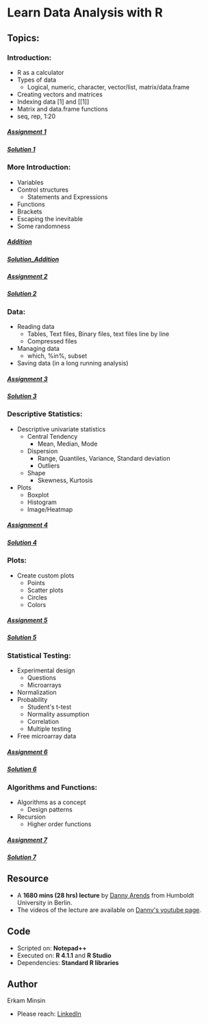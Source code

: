# Learn Data Analysis with R

## Topics:

### Introduction:
* R as a calculator
* Types of data
  * Logical, numeric, character, vector/list, matrix/data.frame 
* Creating vectors and matrices
* Indexing data [1] and [[1]]
* Matrix and data.frame functions
* seq, rep, 1:20
##### [Assignment 1](https://github.com/eminsin/Learn-Data-Analysis-with-R/blob/main/Assignment01-Introduction.pdf)
##### [Solution 1](https://github.com/eminsin/Learn-Data-Analysis-with-R/blob/main/codes1.r) 
### More Introduction:
* Variables
* Control structures
  * Statements and Expressions
* Functions
* Brackets
* Escaping the inevitable
* Some randomness
##### [Addition](https://github.com/eminsin/Learn-Data-Analysis-with-R/blob/main/Assignment01Addition.pdf)
##### [Solution_Addition](https://github.com/eminsin/Learn-Data-Analysis-with-R/blob/main/codes1addition.r)
##### [Assignment 2](https://github.com/eminsin/Learn-Data-Analysis-with-R/blob/main/Assignment02-Moreintroduction.pdf)
##### [Solution 2](https://github.com/eminsin/Learn-Data-Analysis-with-R/blob/main/codes2.r)
### Data:
* Reading data
  * Tables, Text files, Binary files, text files line by line
  * Compressed files
* Managing data
  * which, %in%, subset
* Saving data (in a long running analysis) 
##### [Assignment 3](https://github.com/eminsin/Learn-Data-Analysis-with-R/blob/main/Assignment03-Data.pdf)
##### [Solution 3](https://github.com/eminsin/Learn-Data-Analysis-with-R/blob/main/codes3.r)
### Descriptive Statistics:
* Descriptive univariate statistics
  * Central Tendency
    * Mean, Median, Mode
  * Dispersion
    * Range, Quantiles, Variance, Standard deviation
    * Outliers
  * Shape
    * Skewness, Kurtosis
* Plots
  * Boxplot
  * Histogram
  * Image/Heatmap
##### [Assignment 4](https://github.com/eminsin/Learn-Data-Analysis-with-R/blob/main/Assignment04-DescriptiveStatistics.pdf)
##### [Solution 4](https://github.com/eminsin/Learn-Data-Analysis-with-R/blob/main/codes4.r)    
### Plots:
* Create custom plots
  * Points
  * Scatter plots
  * Circles
  * Colors
##### [Assignment 5](https://github.com/eminsin/Learn-Data-Analysis-with-R/blob/main/Assignment05-Plots.pdf)
##### [Solution 5](https://github.com/eminsin/Learn-Data-Analysis-with-R/blob/main/codes5.r)
### Statistical Testing:
* Experimental design
  * Questions
  * Microarrays
* Normalization
* Probability
  * Student's t-test
  * Normality assumption
  * Correlation
  * Multiple testing
* Free microarray data
##### [Assignment 6](https://github.com/eminsin/Learn-Data-Analysis-with-R/blob/main/Assignment06-StatisticalTesting.pdf)
##### [Solution 6](https://github.com/eminsin/Learn-Data-Analysis-with-R/blob/main/codes6.r)
### Algorithms and Functions:
* Algorithms as a concept
  * Design patterns
* Recursion
  * Higher order functions
##### [Assignment 7](https://github.com/eminsin/Learn-Data-Analysis-with-R/blob/main/Assignment07-AlgorithmsAndFunctions.pdf)
##### [Solution 7](https://github.com/eminsin/Learn-Data-Analysis-with-R/blob/main/codes7.r)

## Resource
+ A **1680 mins (28 hrs) lecture** by [Danny Arends](https://dannyarends.nl/?) from Humboldt University in Berlin.
+ The videos of the lecture are available on [Danny's youtube page](https://www.youtube.com/watch?v=fxmF4P_O_2c&list=PLhR2Go-lh6X6ZJnN4WQScB4qjO4GYTO0S).

## Code
+ Scripted on: **Notepad++**
+ Executed on: **R 4.1.1** and **R Studio**
+ Dependencies: **Standard R libraries**

## Author
Erkam Minsin
+ Please reach: [LinkedIn](https://www.linkedin.com/in/erkam-minsin-msc-37537514a/)

